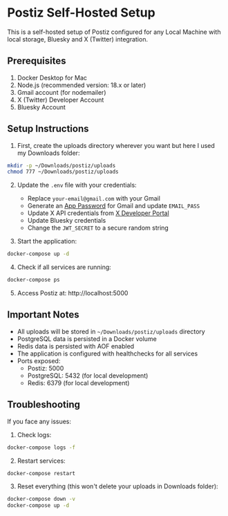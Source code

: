 # Postiz Self-Hosted Setup

This is a self-hosted setup of Postiz configured for any Local Machine with local storage, Bluesky and X (Twitter) integration.

## Prerequisites

1. Docker Desktop for Mac
2. Node.js (recommended version: 18.x or later)
3. Gmail account (for nodemailer)
4. X (Twitter) Developer Account
5. Bluesky Account

## Setup Instructions

1. First, create the uploads directory wherever you want but here I used my Downloads folder:
```bash
mkdir -p ~/Downloads/postiz/uploads
chmod 777 ~/Downloads/postiz/uploads
```

2. Update the `.env` file with your credentials:
   - Replace `your-email@gmail.com` with your Gmail
   - Generate an [App Password](https://support.google.com/accounts/answer/185833?hl=en) for Gmail and update `EMAIL_PASS`
   - Update X API credentials from [X Developer Portal](https://developer.twitter.com/)
   - Update Bluesky credentials
   - Change the `JWT_SECRET` to a secure random string

3. Start the application:
```bash
docker-compose up -d
```

4. Check if all services are running:
```bash
docker-compose ps
```

5. Access Postiz at: http://localhost:5000

## Important Notes

- All uploads will be stored in `~/Downloads/postiz/uploads` directory
- PostgreSQL data is persisted in a Docker volume
- Redis data is persisted with AOF enabled
- The application is configured with healthchecks for all services
- Ports exposed:
  - Postiz: 5000
  - PostgreSQL: 5432 (for local development)
  - Redis: 6379 (for local development)

## Troubleshooting

If you face any issues:

1. Check logs:
```bash
docker-compose logs -f
```

2. Restart services:
```bash
docker-compose restart
```

3. Reset everything (this won't delete your uploads in Downloads folder):
```bash
docker-compose down -v
docker-compose up -d
```
